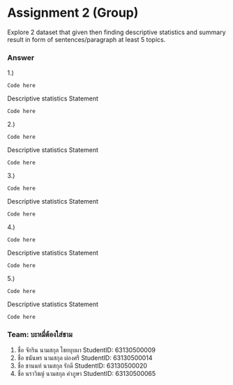 # Assignment 2 (Group)
Explore 2 dataset that given then finding descriptive statistics and summary result in form of sentences/paragraph at least 5 topics.

### Answer

1.) 
```{R}
Code here
```

Descriptive statistics Statement
```{R}
Code here
```

2.) 
```{R}
Code here
```

Descriptive statistics Statement
```{R}
Code here
```

3.) 
```{R}
Code here
```

Descriptive statistics Statement
```{R}
Code here
```

4.) 
```{R}
Code here
```

Descriptive statistics Statement
```{R}
Code here
```

5.) 
```{R}
Code here
```

Descriptive statistics Statement
```{R}
Code here
```


### Team: บะหมี่ต้องใส่ชาม

1. ชื่อ จักริน นามสกุล ไชยบุบผา    StudentID: 63130500009
2. ชื่อ ชนันพร นามสกุล ผ่องศรี    StudentID: 63130500014 
3. ชื่อ ชานนท์ นามสกุล รักดี    StudentID: 63130500020
4. ชื่อ นราวิชญ์ นามสกุล คำภูษา    StudentID: 63130500065
